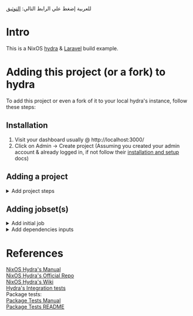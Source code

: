 للعربية إضغط علي الرابط التالي: [التوثيق](docs/ar/)

# Intro

This is a NixOS [hydra](https://nixos.wiki/wiki/Hydra) & [Laravel](https://laravel.com/) build example.

# Adding this project (or a fork) to hydra

To add this project or even a fork of it to your local hydra's instance, follow these steps:

## Installation

1. Visit your dashboard usually @ http://localhost:3000/
2. Click on Admin -> Create project (Assuming you created your admin account & already logged in, if not follow their [installation and setup](https://github.com/NixOS/hydra?tab=readme-ov-file#installation-and-setup) docs)

## Adding a project

<details>
<summary>Add project steps</summary>
   
1. Identifier: Nix-Laravel (or anything you'd like but it has to be unique among your other projects)
2. Display name: Nix-Laravel
3. Desciption: 	A Laravel hydra example.
4. Homepage (This one could be docs page or project's github url): https://github.com/Al-Ghoul/Nix-Laravel
5. Create project (ignore everything else, declative spec/input are meant to provide all the info in a JSON format, declaratively (I'll refer to that later))

</details>

## Adding jobset(s)

<details>
<summary>Add initial job</summary>

1. After creating your project, go to hydra's index page, you'll find your project listed there click on the identifier.
2. Click on actions -> Create jobset.
3. Identifier: Nix-Laravel-Build (Keeping State: Enabled, Visible: Ticked).
4. Type: Legacy (I'll provide a flake example later).
5. Description: Nix-Laravel's build jobset.
6. Nix expression: release.nix **in** siteSrc.
7. Check interval: 60 (seconds).
8. Scheduling shares: 1.

</details>

<details>
<summary>Add dependencies inputs</summary>
Skip everything and scroll down to inputs section:

1. Click on Add a new input:

-   Input name: siteSrc (This input's name gets passed to [release.nix](https://github.com/Al-Ghoul/Nix-Laravel/blob/main/release.nix#L2))
-   Type: Git checkout
-   Value: "https://github.com/Al-Ghoul/Nix-Laravel main" (with no quotes) <br>
    or provide your projects url, wondering why the extra 'main'?, well by default hydra tries to fetch from master branch, so you can override it like that

2. Add a second input(You'll need another input for nixpkgs):

-   Input name: nixpkgs
-   Type: Git checkout
-   Value: "https://github.com/nixos/nixpkgs nixos-23.11" (with no quotes) <br>
    again 'nixos-23.11' overrides or 'specifies' the branch

</details>

# References

[NixOS Hydra's Manual](https://hydra.nixos.org/build/196107287/download/1/hydra/introduction.html) <br>
[NixOS Hydra's Official Repo](https://github.com/NixOS/hydra) <br>
[NixOS Hydra's Wiki](https://nixos.wiki/wiki/Hydra) <br>
[Hydra's Integration tests](https://nixos.org/manual/nix/unstable/contributing/testing.html#integration-tests) <br>
Package tests: <br>
[Package Tests Manual](https://nixos.org/manual/nixpkgs/unstable/#sec-package-tests) <br>
[Package Tests README](https://github.com/NixOS/nixpkgs/blob/master/pkgs/README.md#package-tests)
